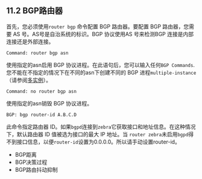 ## 11.2 BGP路由器

首先，您必须使用`router bgp` 命令配置 BGP 路由器。要配置 BGP 路由器，您需要 AS 号。AS号是自治系统的标识。BGP 协议使用AS 号来检测BGP 连接是内部连接还是外部连接。

```shell
Command: router bgp asn
```

使用指定的asn启用 BGP 协议进程。在此语句后，您可以输入任何`BGP Commands`. 您不能在不指定的情况下在不同的asn下创建不同的 BGP 进程`multiple-instance`（请参阅[多实例](https://www.quagga.net/docs/docs-multi/Multiple-instance.html#Multiple-instance)）。



```shell
Command: no router bgp asn
```

使用指定的asn销毁 BGP 协议进程。



```shell
BGP: bgp router-id A.B.C.D
```

此命令指定路由器 ID。如果`bgpd`连接到`zebra`它获取接口和地址信息。在这种情况下，默认路由器 ID 值被选为接口的最大 IP 地址。当 `router zebra`未启用`bgpd`得不到接口信息，以便`router-id`设置为0.0.0.0。所以请手动设置router-id。

- BGP距离
- BGP决策过程
- BGP路由抖动抑制